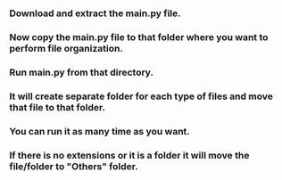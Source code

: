 ### Download and extract the main.py file.
### Now copy the main.py file to that folder where you want to perform file organization.
### Run main.py from that directory.
### It will create separate folder for each type of files and move that file to that folder.
### You can run it as many time as you want.
### If there is no extensions or it is a folder it will move the file/folder to "Others" folder.